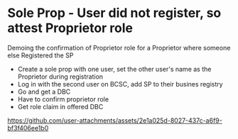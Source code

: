 # Sole Prop - User did not register, so attest Proprietor role

Demoing the confirmation of Proprietor role for a Proprietor where someone else Registered the SP

- Create a sole prop with one user, set the other user's name as the Proprietor during registration
- Log in with the second user on BCSC, add SP to their busines registry
- Go and get a DBC 
- Have to confirm proprietor role
- Get role claim in offered DBC





https://github.com/user-attachments/assets/2e1a025d-8027-437c-a6f9-bf3f406ee1b0

